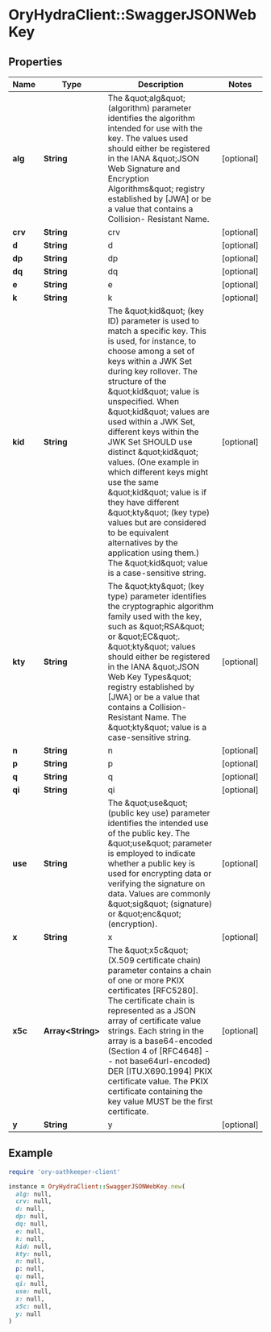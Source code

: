 # OryHydraClient::SwaggerJSONWebKey

## Properties

| Name | Type | Description | Notes |
| ---- | ---- | ----------- | ----- |
| **alg** | **String** | The \&quot;alg\&quot; (algorithm) parameter identifies the algorithm intended for use with the key.  The values used should either be registered in the IANA \&quot;JSON Web Signature and Encryption Algorithms\&quot; registry established by [JWA] or be a value that contains a Collision- Resistant Name. | [optional] |
| **crv** | **String** | crv | [optional] |
| **d** | **String** | d | [optional] |
| **dp** | **String** | dp | [optional] |
| **dq** | **String** | dq | [optional] |
| **e** | **String** | e | [optional] |
| **k** | **String** | k | [optional] |
| **kid** | **String** | The \&quot;kid\&quot; (key ID) parameter is used to match a specific key.  This is used, for instance, to choose among a set of keys within a JWK Set during key rollover.  The structure of the \&quot;kid\&quot; value is unspecified.  When \&quot;kid\&quot; values are used within a JWK Set, different keys within the JWK Set SHOULD use distinct \&quot;kid\&quot; values.  (One example in which different keys might use the same \&quot;kid\&quot; value is if they have different \&quot;kty\&quot; (key type) values but are considered to be equivalent alternatives by the application using them.)  The \&quot;kid\&quot; value is a case-sensitive string. | [optional] |
| **kty** | **String** | The \&quot;kty\&quot; (key type) parameter identifies the cryptographic algorithm family used with the key, such as \&quot;RSA\&quot; or \&quot;EC\&quot;. \&quot;kty\&quot; values should either be registered in the IANA \&quot;JSON Web Key Types\&quot; registry established by [JWA] or be a value that contains a Collision- Resistant Name.  The \&quot;kty\&quot; value is a case-sensitive string. | [optional] |
| **n** | **String** | n | [optional] |
| **p** | **String** | p | [optional] |
| **q** | **String** | q | [optional] |
| **qi** | **String** | qi | [optional] |
| **use** | **String** | The \&quot;use\&quot; (public key use) parameter identifies the intended use of the public key. The \&quot;use\&quot; parameter is employed to indicate whether a public key is used for encrypting data or verifying the signature on data. Values are commonly \&quot;sig\&quot; (signature) or \&quot;enc\&quot; (encryption). | [optional] |
| **x** | **String** | x | [optional] |
| **x5c** | **Array&lt;String&gt;** | The \&quot;x5c\&quot; (X.509 certificate chain) parameter contains a chain of one or more PKIX certificates [RFC5280].  The certificate chain is represented as a JSON array of certificate value strings.  Each string in the array is a base64-encoded (Section 4 of [RFC4648] -- not base64url-encoded) DER [ITU.X690.1994] PKIX certificate value. The PKIX certificate containing the key value MUST be the first certificate. | [optional] |
| **y** | **String** | y | [optional] |

## Example

```ruby
require 'ory-oathkeeper-client'

instance = OryHydraClient::SwaggerJSONWebKey.new(
  alg: null,
  crv: null,
  d: null,
  dp: null,
  dq: null,
  e: null,
  k: null,
  kid: null,
  kty: null,
  n: null,
  p: null,
  q: null,
  qi: null,
  use: null,
  x: null,
  x5c: null,
  y: null
)
```

